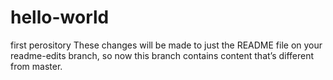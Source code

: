 # hello-world
first perository
These changes will be made to just the README file on your readme-edits branch, so now this branch contains content that’s different from master.
